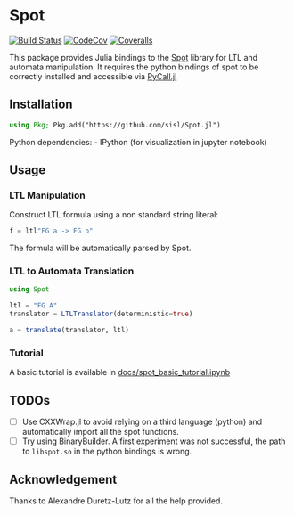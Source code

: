 # Spot

[![Build Status](https://travis-ci.org/sisl/Spot.jl.svg?branch=master)](https://travis-ci.org/sisl/Spot.jl)
[![CodeCov](https://codecov.io/gh/sisl/Spot.jl/branch/master/graph/badge.svg)](https://codecov.io/gh/sisl/Spot.jl)
[![Coveralls](https://coveralls.io/repos/github/sisl/Spot.jl/badge.svg?branch=master)](https://coveralls.io/github/sisl/Spot.jl?branch=master)

This package provides Julia bindings to the [Spot](https://spot.lrde.epita.fr/index.html) library for LTL and automata manipulation. 
It requires the python bindings of spot to be correctly installed and accessible via [PyCall.jl](https://github.com/JuliaPy/PyCall.jl)

## Installation 

```julia
using Pkg; Pkg.add("https://github.com/sisl/Spot.jl")
```

Python dependencies:
    - IPython (for visualization in jupyter notebook)

## Usage 

### LTL Manipulation

Construct LTL formula using a non standard string literal:

```julia
f = ltl"FG a -> FG b"
``` 

The formula will be automatically parsed by Spot.

### LTL to Automata Translation

```julia
using Spot

ltl = "FG A"
translator = LTLTranslator(deterministic=true)

a = translate(translator, ltl)

```

### Tutorial 

A basic tutorial is available in [docs/spot_basic_tutorial.ipynb](https://github.com/sisl/Spot.jl/blob/master/docs/spot_basic_tutorial.ipynb) 


## TODOs

- [ ] Use CXXWrap.jl to avoid relying on a third language (python) and automatically import all the spot functions.
- [ ] Try using BinaryBuilder. A first experiment was not successful, the path to `libspot.so` in the python bindings is wrong.

## Acknowledgement 

Thanks to Alexandre Duretz-Lutz for all the help provided.

